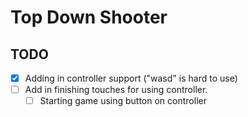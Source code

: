 # Top Down Shooter

## TODO

- [X] Adding in controller support ("wasd" is hard to use)
- [ ] Add in finishing touches for using controller.
    - [ ] Starting game using button on controller
